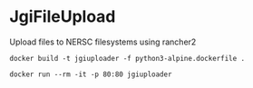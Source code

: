 # JgiFileUpload
 Upload files to NERSC filesystems using rancher2


```
docker build -t jgiuploader -f python3-alpine.dockerfile .
```

```
docker run --rm -it -p 80:80 jgiuploader
```
